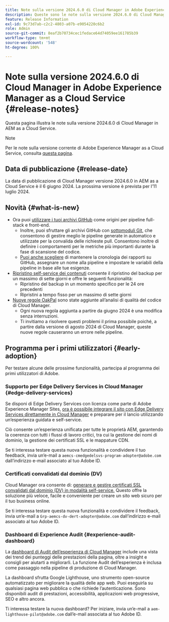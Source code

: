 ```yaml
---
title: Note sulla versione 2024.6.0 di Cloud Manager in Adobe Experience Manager as a Cloud Service
description: Queste sono le note sulla versione 2024.6.0 di Cloud Manager in AEM as a Cloud Service.
feature: Release Information
exl-id: 9c73d7ab-c2c2-4803-a07b-e9054220c6b2
role: Admin
source-git-commit: 8eaf2b70734cec1fedace64d74059ee161785b39
workflow-type: tm+mt
source-wordcount: '548'
ht-degree: 100%

---
```



# Note sulla versione 2024.6.0 di Cloud Manager in Adobe Experience Manager as a Cloud Service {#release-notes}

Questa pagina illustra le note sulla versione 2024.6.0 di Cloud Manager in AEM as a Cloud Service.

>[!NOTE]
>
>Per le note sulla versione corrente di Adobe Experience Manager as a Cloud Service, consulta [questa pagina](/help/release-notes/release-notes-cloud/release-notes-current.md).

## Data di pubblicazione {#release-date}

La data di pubblicazione di Cloud Manager versione 2024.6.0 in AEM as a Cloud Service è il 6 giugno 2024. La prossima versione è prevista per l’11 luglio 2024.

## Novità {#what-is-new}

* Ora puoi [utilizzare i tuoi archivi GitHub](/help/implementing/cloud-manager/managing-code/private-repositories.md) come origini per pipeline full-stack e front-end.
   * Inoltre, puoi sfruttare gli archivi GitHub con [sottomoduli Git](/help/implementing/cloud-manager/managing-code/git-submodules.md), che consentono di gestire meglio le pipeline generate in automatico e utilizzate per la convalida delle richieste pull. Consentono inoltre di definire i comportamenti per le metriche più importanti durante la fase di scansione del codice.
   * [Puoi anche scegliere](/help/implementing/cloud-manager/managing-code/github-check-config.md) di mantenere la cronologia dei rapporti su GitHub, assegnare un nome alla pipeline e impostare le variabili della pipeline in base alle tue esigenze.
* [Ripristino self-service dei contenuti](/help/operations/restore.md) consente il ripristino del backup per un massimo di sette giorni e offre le seguenti funzionalità:
   * Ripristino del backup in un momento specifico per le 24 ore precedenti
   * Ripristini a tempo fisso per un massimo di sette giorni
* [Nuove regole OakPal](/help/implementing/cloud-manager/custom-code-quality-rules.md#oakpal-ui-content-package) sono state aggiunte all’analisi di qualità del codice di Cloud Manager.
   * Ogni nuova regola aggiunta a partire da giugno 2024 è una modifica senza interruzioni.
   * Ti invitiamo a risolvere questi problemi il prima possibile poiché, a partire dalla versione di agosto 2024 di Cloud Manager, queste nuove regole causeranno un errore nelle pipeline.

## Programma per i primi utilizzatori {#early-adoption}

Per testare alcune delle prossime funzionalità, partecipa al programma dei primi utilizzatori di Adobe.

### Supporto per Edge Delivery Services in Cloud Manager {#edge-delivery-services}

Se disponi di Edge Delivery Services con licenza come parte di Adobe Experience Manager Sites, [ora è possibile integrare il sito con Edge Delivery Services direttamente in Cloud Manager](/help/implementing/cloud-manager/edge-delivery-services.md) e preparare per il lancio utilizzando un’esperienza guidata e self-service.

Ciò consente un’esperienza unificata per tutte le proprietà AEM, garantendo la coerenza con tutti i flussi di lavoro critici, tra cui la gestione dei nomi di dominio, la gestione dei certificati SSL e le mappature CDN.

Se ti interessa testare questa nuova funzionalità e condividere il tuo feedback, invia un’e-mail a `aemcs-cmedgedelsvs-program-adopter@adobe.com` dall’indirizzo e-mail associato al tuo Adobe ID. 

### Certificati convalidati dal dominio (DV)

Cloud Manager ora consente di: [generare e gestire certificati SSL convalidati dal dominio (DV) in modalità self-service.](/help/implementing/cloud-manager/managing-ssl-certifications/domain-validated-certificates.md) Questo offre la soluzione più veloce, facile e conveniente per creare un sito web sicuro per il tuo business online.

Se ti interessa testare questa nuova funzionalità e condividere il feedback, invia un’e-mail a `Grp-aemcs-dv-dert-adopter@adobe.com` dall’indirizzo e-mail associato al tuo Adobe ID.

<!-- RICK: REMOVED THIS SECTION AS PER EMAIL REQUEST TO DL-AEM-DOCS FROM SHWETA DUA, WEDNESDAY, JUNE 12, 2024 ### Client-Side Collection via Real Use Monitoring (RUM) {#rum}

You can leverage the [Real Use Monitoring (RUM) Data Service](/help/implementing/cloud-manager/content-requests.md#cliendside-collection) to enable client-side collection for AEM as a Cloud Service.

Real Use Monitoring (RUM) Data Service offers a more precise reflection of user interactions, ensuring a reliable measure of website engagement. It is a great opportunity to gain advanced insights into your page performance. This is beneficial for customers who use either Adobe-managed CDN or non-Adobe managed CDN. For customers using a non-Adobe managed CDN, automated traffic reporting can now be enabled for them, thus removing the need to share any traffic report with Adobe.

If you are interested in testing this new feature and sharing your feedback, please send an email to `aemcs-rum-adopter@adobe.com` from the email address associated with your Adobe ID. Please include the domain name for production, stage, and dev environments in your email.  Availability of the early adopter program of this feature is limited.-->

### Dashboard di Experience Audit {#experience-audit-dashboard}

La [dashboard di Audit dell’esperienza di Cloud Manager](/help/implementing/cloud-manager/experience-audit-dashboard.md) include una vista dei trend dei punteggi delle prestazioni della pagina, oltre a insight e consigli per aiutarti a migliorarli. La funzione Audit dell’esperienza è inclusa come passaggio nella pipeline di produzione di Cloud Manager.

La dashboard sfrutta Google Lighthouse, uno strumento open-source automatizzato per migliorare la qualità delle app web. Puoi eseguirla su qualsiasi pagina web pubblica o che richiede l’autenticazione. Sono disponibili audit di prestazioni, accessibilità, applicazioni web progressive, SEO e altro ancora.

Ti interessa testare la nuova dashboard? Per iniziare, invia un’e-mail a `aem-lighthouse-pilot@adobe.com` dall’e-mail associata al tuo Adobe ID.
